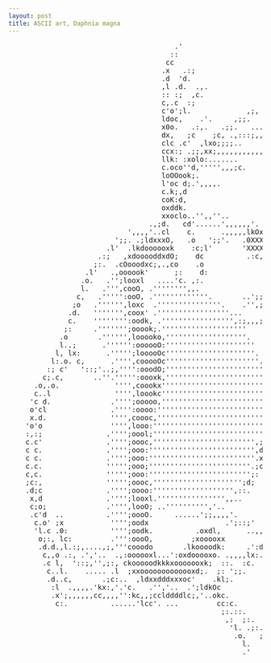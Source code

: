 ```yaml
---
layout: post
title: ASCII art, Daphnia magna
---
```


<pre>
                                       .'  
                                      ::  
                                     cc  
                                    .x   .:;  
                                    .d  'd.  
                                    ,l .d.  .,.  
                                    :: :;  ,c.  
                                    c,.c  :;  
                                    c'o';l.             ,;,  
                                    ldoc,    .'.     ,;;.  
                                    x0o.   .:,.   .;;.   ...  
                                    dx,   ;c    ;c, .,:::;,,.  
                                    clc .c'  ,lxo;;;;..  
                                    ccx:; .;;,xx;,,,,,,,,,,,  
                                    llk: :xolo:.......  
                                    c.oco''d,''''',,,;c.  
                                    loOOook;.  
                                    l'oc d;.',,,,.  
                                    c.k;,d  
                                    coK:d,  
                                    oxddk.  
                                    xxoclo..'',,''..  
                                 .,;d.   cd'......',,,,,,'.  
                            ',,,,'..cl    c.      .,,,,,lkOxl.  
                         ';;. .;ldxxxO,   .o   ';;'.   .0XXXXdo.  
                       .l'  .lkdoooooxk    :c;l'       'XXXX0..l  
                     .:;   ,xdooooddxdO;    dc          .:c,.  ;c  
                    ;:.  .cOooodxc;,.,co    .o                  x.  
                  .l'   .,oooook'      ;:    d:                 cc  
                 .o.   .'';looxl   ....'c. ,:.                  .d  
                 l.   .''',cooO, .'''''''',,.                    c;  
                c,   .''''':ooO, .'''''''''''''.       ..';;,,,,,:d.  
               ;o   .'''''',loxc  .'''''''''''''''.    .'',;;,;. .';.  
              .d.   ''''''',coox' .'''''''''''''''''...        ':;  
              c.    '''''''':oodk, .''''''''''''''''',:;,,,;,    .c'  
             ;:     .''''''';ooook;.''''''''''''''''''''    ;c     cl  
            .o       .'''''',looooko,'''''''''''''''''''.    .l.    ,:  
            l..;      .'''''':oooooO:'''''''''''''''''''''     c.    ;:  
           l, lx:      .''''';looooOc'''''''''''''''''''''.    .d.    c,  
          l:.o. c,      .'''',cooooOc''''''''''''''''''''''.    d.     c.  
         :; c'   '::;'..;,'''':ooodO;'''''''''''''''''''''''   .d      ,l  
        c;.c,       ..''.''''':oooxk,'''''''''''''''''''''''.  ,l       x.  
      .o,.o.             '''',coookx'''''''''''''''''''''''''  ,l       o;  
      c..l               '''',loookc'''''''''''''''''''''''''. :;       cc  
     'c d.              .'''';ooooo,'''''''''''''''''''''''''.,:        ;l  
     o'cl               .'''':oooo:''''''''''''''''''''''''''c:         :l  
     x.d.               '''',coooc,''''''''''''''''''''''''''.          cc  
    'o'o                '''',looo:''''''''''''''''''''''''''.           l;  
    :,:;               .'''';oool;''''''''''''''''''''''''''            d.  
    c.c'               .'''';oooc,'''''''''''''''''''''''',;           'o  
    c c.               .'''';ooo:''''''''''''''''''''''''',d.          c'  
    c c.               .'''';ooo:'''''''''''''''''''''''''.x.         .c  
    c.c.               ''''';ooo;''''''''''''''''''''''''.;c          l'  
    c,c.               ''''';ooo:'''''''''''''''''''''''';:          ,l  
    ;c:,               ''''';oooc,''''''''''''''''''''';d;           l  
    .d;c               .'''';oooo:''''''''''''''''''',::.           :;  
     x,d               .'''';looxl.'''''''''''''''',,..            :l  
     c;o;              .'''',looO; ..'''''''''','..               ;:  
     .c'd  ..          .'''';oooO.     ......';;,,,,'.           :;  
      c.o' ;x           '''';oodx                  .';::;'     .o'  
      'l.c .0:          '''';oodk.          .oxdl,      ..,,,,::  
       o;:, lc:         .''':oooO,         ;xooooxx         .l::,  
       .d.d.,l.:;,....,;,'''cooodo       .lkoooodk:     .':dd.,;dO,  
        c,,o .:, .','..  .,:oooooxl...':oxdooooxo. .,,,,lx:..;.  .:.  
        .c l,  '::;,'',;:, ckooooodkkkxooooooxk;  ::.  :c.  
         c..l.    ..... .l  ;xxooooooooooooxd;.  ;: ';;.  
         .d..c,       .;c:..  ,ldxxdddxxxoc'    .kl;.  
          :l  .,,,,.'kx:,'.'c.   .'','..  .';ldkOc  
          .x';,,,,,,cc,,,,'':kc,,;cclddddlc;,'..okc.  
           c:.          ......'lcc'. ...         cc:c.  
                                                  ;:.::.  
                                                   ,:  ;:.  
                                                    'l. .;:.  
                                                     .o.   ;c.  
                                                       l.    .  
                                                       .'  
</pre>